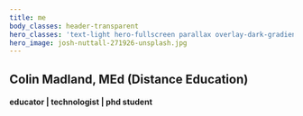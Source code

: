 ```yaml
---
title: me
body_classes: header-transparent
hero_classes: 'text-light hero-fullscreen parallax overlay-dark-gradient'
hero_image: josh-nuttall-271926-unsplash.jpg
---
```


## Colin Madland, MEd (Distance Education)
#### educator | technologist | phd student

